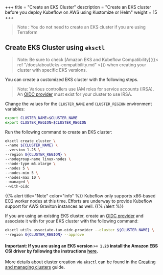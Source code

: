 +++
title = "Create an EKS Cluster"
description = "Create an EKS cluster before you deploy Kubeflow on AWS using Kustomize or Helm"
weight = 15
+++

> Note : You do not need to create an EKS cluster if you are using Terraform

## Create EKS Cluster using `eksctl`

> Note: Be sure to check [Amazon EKS and Kubeflow Compatibility]({{< ref "/docs/about/eks-compatibility.md" >}}) when creating your cluster with specific EKS versions.

You can create a customized EKS cluster with the following steps.

> Note: Various controllers use IAM roles for service accounts (IRSA). An [OIDC provider](https://docs.aws.amazon.com/eks/latest/userguide/enable-iam-roles-for-service-accounts.html) must exist for your cluster to use IRSA.

Change the values for the `CLUSTER_NAME` and `CLUSTER_REGION` environment variables: 
```bash
export CLUSTER_NAME=$CLUSTER_NAME
export CLUSTER_REGION=$CLUSTER_REGION
```

Run the following command to create an EKS cluster:
```bash
eksctl create cluster \
--name ${CLUSTER_NAME} \
--version 1.25 \
--region ${CLUSTER_REGION} \
--nodegroup-name linux-nodes \
--node-type m5.xlarge \
--nodes 5 \
--nodes-min 5 \
--nodes-max 10 \
--managed \
--with-oidc
```

{{% alert title="Note" color="info" %}}
Kubeflow only supports x86-based EC2 worker nodes at this time. Efforts are underway to provide Kubeflow support for AWS Graviton instances as well.
{{% /alert %}}

If you are using an existing EKS cluster, create an [OIDC provider](https://docs.aws.amazon.com/eks/latest/userguide/enable-iam-roles-for-service-accounts.html) and associate it with for your EKS cluster with the following command:
```bash
eksctl utils associate-iam-oidc-provider --cluster ${CLUSTER_NAME} \
--region ${CLUSTER_REGION} --approve
```

#### **Important:** If you are using an EKS version `>= 1.23` install the Amazon EBS CSI driver by following the instructions [here](https://docs.aws.amazon.com/eks/latest/userguide/ebs-csi.html).

More details about cluster creation via `eksctl` can be found in the [Creating and managing clusters](https://eksctl.io/usage/creating-and-managing-clusters/) guide.
